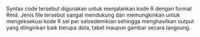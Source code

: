 Syntax code tersebut digunakan untuk menjalankan kode R dengan format Rmd. Jenis file tersebut sangat mendukung dan memungkinkan untuk mengeksekusi kode R sel per selsedemikian sehingga menghasilkan output yang diinginkan baik berupa data, tabel maupun gambar secara langsung.
